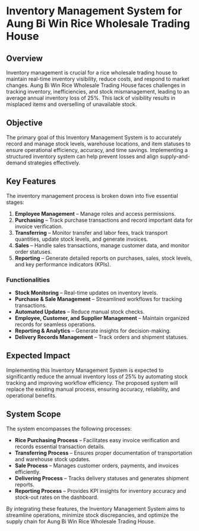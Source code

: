 # Inventory Management System for Aung Bi Win Rice Wholesale Trading House

## Overview
Inventory management is crucial for a rice wholesale trading house to maintain real-time inventory visibility, reduce costs, and respond to market changes. Aung Bi Win Rice Wholesale Trading House faces challenges in tracking inventory, inefficiencies, and stock mismanagement, leading to an average annual inventory loss of 25%. This lack of visibility results in misplaced items and overselling of unavailable stock.

## Objective
The primary goal of this Inventory Management System is to accurately record and manage stock levels, warehouse locations, and item statuses to ensure operational efficiency, accuracy, and time savings. Implementing a structured inventory system can help prevent losses and align supply-and-demand strategies effectively.

## Key Features
The inventory management process is broken down into five essential stages:
1. **Employee Management** – Manage roles and access permissions.
2. **Purchasing** – Track purchase transactions and record important data for invoice verification.
3. **Transferring** – Monitor transfer and labor fees, track transport quantities, update stock levels, and generate invoices.
4. **Sales** – Handle sales transactions, manage customer data, and monitor order statuses.
5. **Reporting** – Generate detailed reports on purchases, sales, stock levels, and key performance indicators (KPIs).

### Functionalities
- **Stock Monitoring** – Real-time updates on inventory levels.
- **Purchase & Sale Management** – Streamlined workflows for tracking transactions.
- **Automated Updates** – Reduce manual stock checks.
- **Employee, Customer, and Supplier Management** – Maintain organized records for seamless operations.
- **Reporting & Analytics** – Generate insights for decision-making.
- **Delivery Records Management** – Track orders and shipment statuses.

## Expected Impact
Implementing this Inventory Management System is expected to significantly reduce the annual inventory loss of 25% by automating stock tracking and improving workflow efficiency. The proposed system will replace the existing manual process, ensuring accuracy, reliability, and operational benefits.

## System Scope
The system encompasses the following processes:
- **Rice Purchasing Process** – Facilitates easy invoice verification and records essential transaction details.
- **Transferring Process** – Ensures proper documentation of transportation and warehouse stock updates.
- **Sale Process** – Manages customer orders, payments, and invoices efficiently.
- **Delivering Process** – Tracks delivery statuses and generates shipment reports.
- **Reporting Process** – Provides KPI insights for inventory accuracy and stock-out rates on the dashboard.

By integrating these features, the Inventory Management System aims to streamline operations, minimize stock discrepancies, and optimize the supply chain for Aung Bi Win Rice Wholesale Trading House.
